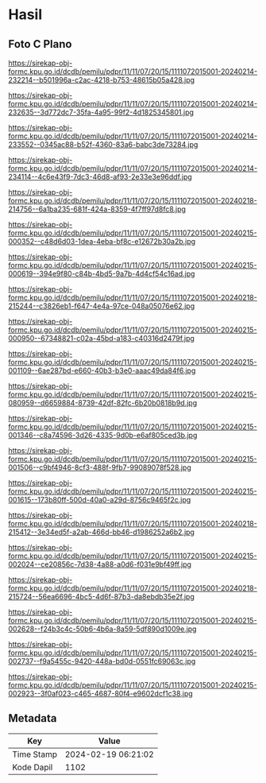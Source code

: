 # Hasil

## Foto C Plano

https://sirekap-obj-formc.kpu.go.id/dcdb/pemilu/pdpr/11/11/07/20/15/1111072015001-20240214-232214--b501996a-c2ac-4218-b753-48615b05a428.jpg

https://sirekap-obj-formc.kpu.go.id/dcdb/pemilu/pdpr/11/11/07/20/15/1111072015001-20240214-232635--3d772dc7-35fa-4a95-99f2-4d1825345801.jpg

https://sirekap-obj-formc.kpu.go.id/dcdb/pemilu/pdpr/11/11/07/20/15/1111072015001-20240214-233552--0345ac88-b52f-4360-83a6-babc3de73284.jpg

https://sirekap-obj-formc.kpu.go.id/dcdb/pemilu/pdpr/11/11/07/20/15/1111072015001-20240214-234114--4c6e43f9-7dc3-46d8-af93-2e33e3e96ddf.jpg

https://sirekap-obj-formc.kpu.go.id/dcdb/pemilu/pdpr/11/11/07/20/15/1111072015001-20240218-214756--6a1ba235-681f-424a-8359-4f7ff97d8fc8.jpg

https://sirekap-obj-formc.kpu.go.id/dcdb/pemilu/pdpr/11/11/07/20/15/1111072015001-20240215-000352--c48d6d03-1dea-4eba-bf8c-e12672b30a2b.jpg

https://sirekap-obj-formc.kpu.go.id/dcdb/pemilu/pdpr/11/11/07/20/15/1111072015001-20240215-000619--394e9f80-c84b-4bd5-9a7b-4d4cf54c16ad.jpg

https://sirekap-obj-formc.kpu.go.id/dcdb/pemilu/pdpr/11/11/07/20/15/1111072015001-20240218-215244--c3826eb1-f647-4e4a-97ce-048a05076e62.jpg

https://sirekap-obj-formc.kpu.go.id/dcdb/pemilu/pdpr/11/11/07/20/15/1111072015001-20240215-000950--67348821-c02a-45bd-a183-c40316d2479f.jpg

https://sirekap-obj-formc.kpu.go.id/dcdb/pemilu/pdpr/11/11/07/20/15/1111072015001-20240215-001109--6ae287bd-e660-40b3-b3e0-aaac49da84f6.jpg

https://sirekap-obj-formc.kpu.go.id/dcdb/pemilu/pdpr/11/11/07/20/15/1111072015001-20240215-080959--d6659884-8739-42df-82fc-6b20b0818b9d.jpg

https://sirekap-obj-formc.kpu.go.id/dcdb/pemilu/pdpr/11/11/07/20/15/1111072015001-20240215-001346--c8a74596-3d26-4335-9d0b-e6af805ced3b.jpg

https://sirekap-obj-formc.kpu.go.id/dcdb/pemilu/pdpr/11/11/07/20/15/1111072015001-20240215-001506--c9bf4946-8cf3-488f-9fb7-99089078f528.jpg

https://sirekap-obj-formc.kpu.go.id/dcdb/pemilu/pdpr/11/11/07/20/15/1111072015001-20240215-001615--173b80ff-500d-40a0-a29d-8756c9465f2c.jpg

https://sirekap-obj-formc.kpu.go.id/dcdb/pemilu/pdpr/11/11/07/20/15/1111072015001-20240218-215412--3e34ed5f-a2ab-466d-bb46-d1986252a6b2.jpg

https://sirekap-obj-formc.kpu.go.id/dcdb/pemilu/pdpr/11/11/07/20/15/1111072015001-20240215-002024--ce20856c-7d38-4a88-a0d6-f031e9bf49ff.jpg

https://sirekap-obj-formc.kpu.go.id/dcdb/pemilu/pdpr/11/11/07/20/15/1111072015001-20240218-215724--56ea6696-4bc5-4d6f-87b3-da8ebdb35e2f.jpg

https://sirekap-obj-formc.kpu.go.id/dcdb/pemilu/pdpr/11/11/07/20/15/1111072015001-20240215-002628--f24b3c4c-50b6-4b6a-8a59-5df890d1009e.jpg

https://sirekap-obj-formc.kpu.go.id/dcdb/pemilu/pdpr/11/11/07/20/15/1111072015001-20240215-002737--f9a5455c-9420-448a-bd0d-0551fc69063c.jpg

https://sirekap-obj-formc.kpu.go.id/dcdb/pemilu/pdpr/11/11/07/20/15/1111072015001-20240215-002923--3f0af023-c465-4687-80f4-e9602dcf1c38.jpg


## Metadata

| Key        | Value               |
| ---------- | ------------------- |
| Time Stamp | 2024-02-19 06:21:02 |
| Kode Dapil | 1102                |



